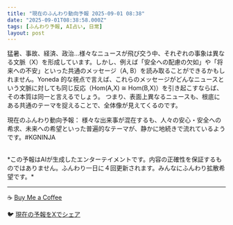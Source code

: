 ```yaml
---
title: "現在のふんわり動向予報 2025-09-01 08:38"
date: "2025-09-01T08:38:58.000Z"
tags: [ふんわり予報, AI占い, 日常]
layout: post
---
```


猛暑、事故、経済、政治…様々なニュースが飛び交う中、それぞれの事象は異なる文脈（X）を形成しています。しかし、例えば「安全への配慮の欠如」や「将来への不安」といった共通のメッセージ（A, B）を読み取ることができるかもしれません。Yoneda 的な視点で言えば、これらのメッセージがどんなニュースという文脈に対しても同じ反応（Hom(A,X) ≅ Hom(B,X)）を引き起こすならば、その本質は同一と言えるでしょう。  つまり、表面上異なるニュースも、根底にある共通のテーマを捉えることで、全体像が見えてくるのです。


現在のふんわり動向予報：
様々な出来事が混在するも、人々の安心・安全への希求、未来への希望といった普遍的なテーマが、静かに地続きで流れているようです。#KGNINJA

<br>
*この予報はAIが生成したエンターテイメントです。内容の正確性を保証するものではありません。ふんわり一日に４回更新されます。みんなにふんわり拡散希望です。*

---
☕️ [Buy Me a Coffee](https://www.buymeacoffee.com/kgninja)

🐦 [現在の予報をXでシェア](https://twitter.com/intent/tweet?text=%E7%8F%BE%E5%9C%A8%E3%81%AE%E3%81%B5%E3%82%93%E3%82%8F%E3%82%8A%E4%BA%88%E5%A0%B1%3A%20%E3%80%8C%E7%8C%9B%E6%9A%91%E3%80%81%E4%BA%8B%E6%95%85%E3%80%81%E7%B5%8C%E6%B8%88%E3%80%81%E6%94%BF%E6%B2%BB%E2%80%A6%E6%A7%98%E3%80%85%E3%81%AA%E3%83%8B%E3%83%A5%E3%83%BC%E3%82%B9%E3%81%8C%E9%A3%9B%E3%81%B3%E4%BA%A4%E3%81%86%E4%B8%AD%E3%80%81%E3%81%9D%E3%82%8C%E3%81%9E%E3%82%8C%E3%81%AE%E4%BA%8B%E8%B1%A1%E3%81%AF%E7%95%B0%E3%81%AA%E3%82%8B%E6%96%87%E8%84%88%EF%BC%88X%EF%BC%89%E3%82%92%E5%BD%A2%E6%88%90%E3%81%97%E3%81%A6%E3%81%84%E3%81%BE%E3%81%99%E3%80%82%E3%80%8D%23KGNINJA%20%E7%B6%9A%E3%81%8D%E3%81%AF%E3%83%96%E3%83%AD%E3%82%B0%E3%81%A7%EF%BC%81%F0%9F%91%87&url=https%3A%2F%2Fkg-ninja.github.io%2FFunwariyoso%2F)
